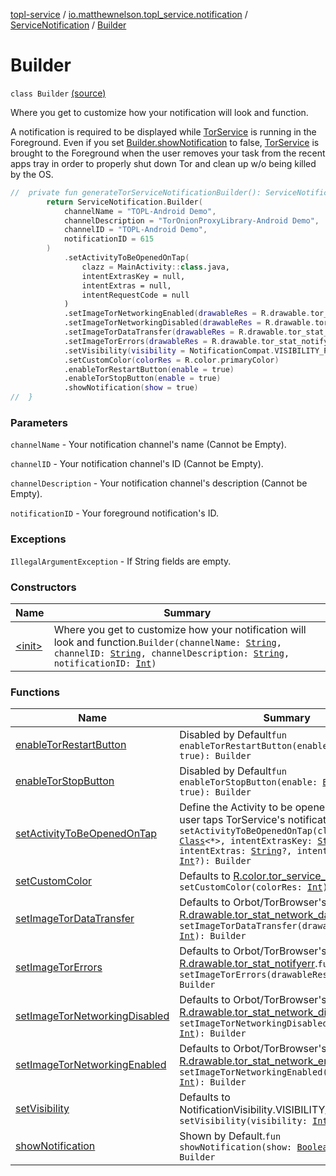 [topl-service](../../../index.md) / [io.matthewnelson.topl_service.notification](../../index.md) / [ServiceNotification](../index.md) / [Builder](./index.md)

# Builder

`class Builder` [(source)](https://github.com/05nelsonm/TorOnionProxyLibrary-Android/blob/master/topl-service/src/main/java/io/matthewnelson/topl_service/notification/ServiceNotification.kt#L144)

Where you get to customize how your notification will look and function.

A notification is required to be displayed while [TorService](#) is running in the
Foreground. Even if you set [Builder.showNotification](show-notification.md) to false, [TorService](#)
is brought to the Foreground when the user removes your task from the recent apps tray
in order to properly shut down Tor and clean up w/o being killed by the OS.

``` kotlin
//  private fun generateTorServiceNotificationBuilder(): ServiceNotification.Builder {
        return ServiceNotification.Builder(
            channelName = "TOPL-Android Demo",
            channelDescription = "TorOnionProxyLibrary-Android Demo",
            channelID = "TOPL-Android Demo",
            notificationID = 615
        )
            .setActivityToBeOpenedOnTap(
                clazz = MainActivity::class.java,
                intentExtrasKey = null,
                intentExtras = null,
                intentRequestCode = null
            )
            .setImageTorNetworkingEnabled(drawableRes = R.drawable.tor_stat_network_enabled)
            .setImageTorNetworkingDisabled(drawableRes = R.drawable.tor_stat_network_disabled)
            .setImageTorDataTransfer(drawableRes = R.drawable.tor_stat_network_dataxfer)
            .setImageTorErrors(drawableRes = R.drawable.tor_stat_notifyerr)
            .setVisibility(visibility = NotificationCompat.VISIBILITY_PRIVATE)
            .setCustomColor(colorRes = R.color.primaryColor)
            .enableTorRestartButton(enable = true)
            .enableTorStopButton(enable = true)
            .showNotification(show = true)
//  }
```

### Parameters

`channelName` - Your notification channel's name (Cannot be Empty).

`channelID` - Your notification channel's ID (Cannot be Empty).

`channelDescription` - Your notification channel's description (Cannot be Empty).

`notificationID` - Your foreground notification's ID.

### Exceptions

`IllegalArgumentException` - If String fields are empty.

### Constructors

| Name | Summary |
|---|---|
| [&lt;init&gt;](-init-.md) | Where you get to customize how your notification will look and function.`Builder(channelName: `[`String`](https://kotlinlang.org/api/latest/jvm/stdlib/kotlin/-string/index.html)`, channelID: `[`String`](https://kotlinlang.org/api/latest/jvm/stdlib/kotlin/-string/index.html)`, channelDescription: `[`String`](https://kotlinlang.org/api/latest/jvm/stdlib/kotlin/-string/index.html)`, notificationID: `[`Int`](https://kotlinlang.org/api/latest/jvm/stdlib/kotlin/-int/index.html)`)` |

### Functions

| Name | Summary |
|---|---|
| [enableTorRestartButton](enable-tor-restart-button.md) | Disabled by Default`fun enableTorRestartButton(enable: `[`Boolean`](https://kotlinlang.org/api/latest/jvm/stdlib/kotlin/-boolean/index.html)` = true): Builder` |
| [enableTorStopButton](enable-tor-stop-button.md) | Disabled by Default`fun enableTorStopButton(enable: `[`Boolean`](https://kotlinlang.org/api/latest/jvm/stdlib/kotlin/-boolean/index.html)` = true): Builder` |
| [setActivityToBeOpenedOnTap](set-activity-to-be-opened-on-tap.md) | Define the Activity to be opened when your user taps TorService's notification.`fun setActivityToBeOpenedOnTap(clazz: `[`Class`](https://docs.oracle.com/javase/6/docs/api/java/lang/Class.html)`<*>, intentExtrasKey: `[`String`](https://kotlinlang.org/api/latest/jvm/stdlib/kotlin/-string/index.html)`?, intentExtras: `[`String`](https://kotlinlang.org/api/latest/jvm/stdlib/kotlin/-string/index.html)`?, intentRequestCode: `[`Int`](https://kotlinlang.org/api/latest/jvm/stdlib/kotlin/-int/index.html)`?): Builder` |
| [setCustomColor](set-custom-color.md) | Defaults to [R.color.tor_service_white](#)`fun setCustomColor(colorRes: `[`Int`](https://kotlinlang.org/api/latest/jvm/stdlib/kotlin/-int/index.html)`): Builder` |
| [setImageTorDataTransfer](set-image-tor-data-transfer.md) | Defaults to Orbot/TorBrowser's icon [R.drawable.tor_stat_network_dataxfer](#).`fun setImageTorDataTransfer(drawableRes: `[`Int`](https://kotlinlang.org/api/latest/jvm/stdlib/kotlin/-int/index.html)`): Builder` |
| [setImageTorErrors](set-image-tor-errors.md) | Defaults to Orbot/TorBrowser's icon [R.drawable.tor_stat_notifyerr](#).`fun setImageTorErrors(drawableRes: `[`Int`](https://kotlinlang.org/api/latest/jvm/stdlib/kotlin/-int/index.html)`): Builder` |
| [setImageTorNetworkingDisabled](set-image-tor-networking-disabled.md) | Defaults to Orbot/TorBrowser's icon [R.drawable.tor_stat_network_disabled](#).`fun setImageTorNetworkingDisabled(drawableRes: `[`Int`](https://kotlinlang.org/api/latest/jvm/stdlib/kotlin/-int/index.html)`): Builder` |
| [setImageTorNetworkingEnabled](set-image-tor-networking-enabled.md) | Defaults to Orbot/TorBrowser's icon [R.drawable.tor_stat_network_enabled](#).`fun setImageTorNetworkingEnabled(drawableRes: `[`Int`](https://kotlinlang.org/api/latest/jvm/stdlib/kotlin/-int/index.html)`): Builder` |
| [setVisibility](set-visibility.md) | Defaults to NotificationVisibility.VISIBILITY_SECRET`fun setVisibility(visibility: `[`Int`](https://kotlinlang.org/api/latest/jvm/stdlib/kotlin/-int/index.html)`): Builder` |
| [showNotification](show-notification.md) | Shown by Default.`fun showNotification(show: `[`Boolean`](https://kotlinlang.org/api/latest/jvm/stdlib/kotlin/-boolean/index.html)` = false): Builder` |
